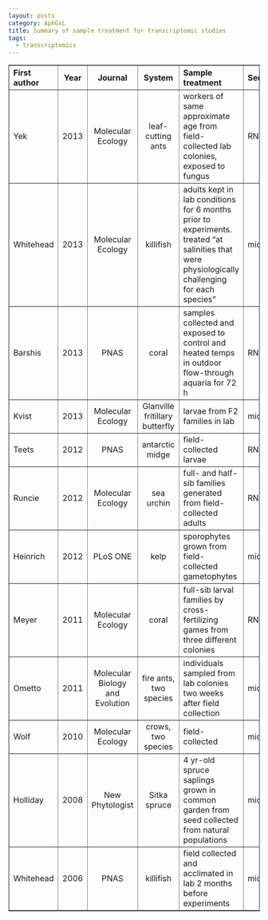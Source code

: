 ```yaml
---
layout: posts
category: AphGxL
title: Summary of sample treatment for transcriptomic studies
tags:
  - transcriptomics
---
```


<table border="1">
<thead>
<tr class="header">
<th style="text-align: left;">First author</th>
<th style="text-align: center;">Year</th>
<th style="text-align: center;">Journal</th>
<th style="text-align: center;">System</th>
<th style="text-align: left;">Sample treatment</th>
<th style="text-align: left;">Sequencing</th>
</tr>
</thead>
<tbody>
<tr class="odd">
<td style="text-align: left;">Yek</td>
<td style="text-align: center;">2013</td>
<td style="text-align: center;">Molecular Ecology</td>
<td style="text-align: center;">leaf-cutting ants</td>
<td style="text-align: left;">workers of same approximate age from field-collected lab colonies, exposed to fungus</td>
<td style="text-align: left;">RNAseq</td>
</tr>
<tr class="even">
<td style="text-align: left;">Whitehead</td>
<td style="text-align: center;">2013</td>
<td style="text-align: center;">Molecular Ecology</td>
<td style="text-align: center;">killifish</td>
<td style="text-align: left;">adults kept in lab conditions for 6 months prior to experiments. treated “at salinities that were physiologically challenging for each species”</td>
<td style="text-align: left;">microarray</td>
</tr>
<tr class="odd">
<td style="text-align: left;">Barshis</td>
<td style="text-align: center;">2013</td>
<td style="text-align: center;">PNAS</td>
<td style="text-align: center;">coral</td>
<td style="text-align: left;">samples collected and exposed to control and heated temps in outdoor flow-through aquaria for 72 h</td>
<td style="text-align: left;">RNAseq</td>
</tr>
<tr class="even">
<td style="text-align: left;">Kvist</td>
<td style="text-align: center;">2013</td>
<td style="text-align: center;">Molecular Ecology</td>
<td style="text-align: center;">Glanville fritillary butterfly</td>
<td style="text-align: left;">larvae from F2 families in lab</td>
<td style="text-align: left;">microarray</td>
</tr>
<tr class="odd">
<td style="text-align: left;">Teets</td>
<td style="text-align: center;">2012</td>
<td style="text-align: center;">PNAS</td>
<td style="text-align: center;">antarctic midge</td>
<td style="text-align: left;">field-collected larvae</td>
<td style="text-align: left;">RNAseq</td>
</tr>
<tr class="even">
<td style="text-align: left;">Runcie</td>
<td style="text-align: center;">2012</td>
<td style="text-align: center;">Molecular Ecology</td>
<td style="text-align: center;">sea urchin</td>
<td style="text-align: left;">full- and half-sib families generated from field-collected adults</td>
<td style="text-align: left;">RNAseq</td>
</tr>
<tr class="odd">
<td style="text-align: left;">Heinrich</td>
<td style="text-align: center;">2012</td>
<td style="text-align: center;">PLoS ONE</td>
<td style="text-align: center;">kelp</td>
<td style="text-align: left;">sporophytes grown from field-collected gametophytes</td>
<td style="text-align: left;">microarray</td>
</tr>
<tr class="even">
<td style="text-align: left;">Meyer</td>
<td style="text-align: center;">2011</td>
<td style="text-align: center;">Molecular Ecology</td>
<td style="text-align: center;">coral</td>
<td style="text-align: left;">full-sib larval families by cross-fertilizing games from three different colonies</td>
<td style="text-align: left;">RNAseq</td>
</tr>
<tr class="odd">
<td style="text-align: left;">Ometto</td>
<td style="text-align: center;">2011</td>
<td style="text-align: center;">Molecular Biology and Evolution</td>
<td style="text-align: center;">fire ants, two species</td>
<td style="text-align: left;">individuals sampled from lab colonies two weeks after field collection</td>
<td style="text-align: left;">microarray</td>
</tr>
<tr class="even">
<td style="text-align: left;">Wolf</td>
<td style="text-align: center;">2010</td>
<td style="text-align: center;">Molecular Ecology</td>
<td style="text-align: center;">crows, two species</td>
<td style="text-align: left;">field-collected</td>
<td style="text-align: left;">microarray</td>
</tr>
<tr class="odd">
<td style="text-align: left;">Holliday</td>
<td style="text-align: center;">2008</td>
<td style="text-align: center;">New Phytologist</td>
<td style="text-align: center;">Sitka spruce</td>
<td style="text-align: left;">4 yr-old spruce saplings grown in common garden from seed collected from natural populations</td>
<td style="text-align: left;">microarray</td>
</tr>
<tr class="even">
<td style="text-align: left;">Whitehead</td>
<td style="text-align: center;">2006</td>
<td style="text-align: center;">PNAS</td>
<td style="text-align: center;">killifish</td>
<td style="text-align: left;">field collected and acclimated in lab 2 months before experiments</td>
<td style="text-align: left;">microarray</td>
</tr>
</tbody>
</table>

